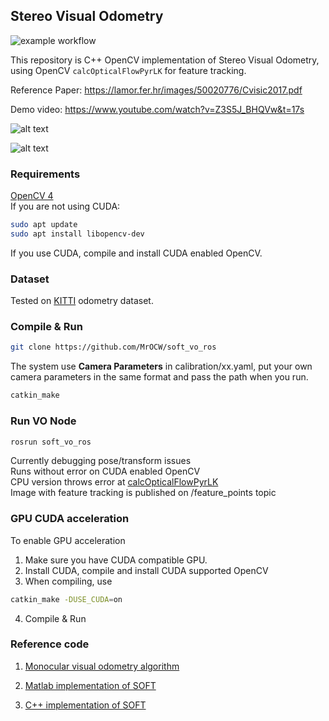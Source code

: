## Stereo Visual Odometry
![example workflow](https://github.com/ZhenghaoFei/visual_odom/actions/workflows/cmake.yml/badge.svg)

This repository is C++ OpenCV implementation of Stereo Visual Odometry, using OpenCV `calcOpticalFlowPyrLK` for feature tracking.

Reference Paper: https://lamor.fer.hr/images/50020776/Cvisic2017.pdf

Demo video: https://www.youtube.com/watch?v=Z3S5J_BHQVw&t=17s

![alt text](images/features.png "features")

![alt text](images/trajectory.png "trajectory")

### Requirements
[OpenCV 4](https://opencv.org/)  
If you are not using CUDA:  
```bash
sudo apt update
sudo apt install libopencv-dev 
```
If you use CUDA, compile and install CUDA enabled OpenCV.

### Dataset
Tested on [KITTI](http://www.cvlibs.net/datasets/kitti/eval_odometry.php) odometry dataset.

### Compile & Run
```bash
git clone https://github.com/MrOCW/soft_vo_ros
```
The system use **Camera Parameters** in calibration/xx.yaml, put your own camera parameters in the same format and pass the path when you run.

```bash
catkin_make
```

### Run VO Node
```bash
rosrun soft_vo_ros
```  
Currently debugging pose/transform issues  
Runs without error on CUDA enabled OpenCV  
CPU version throws error at [calcOpticalFlowPyrLK](src/feature.cpp)  
Image with feature tracking is published on /feature_points topic  


### GPU CUDA acceleration
To enable GPU acceleration
1. Make sure you have CUDA compatible GPU.
2. Install CUDA, compile and install CUDA supported OpenCV 
3. When compiling, use 
```bash
catkin_make -DUSE_CUDA=on
```
4. Compile & Run

### Reference code
1. [Monocular visual odometry algorithm](https://github.com/avisingh599/mono-vo/blob/master/README.md)

2. [Matlab implementation of SOFT](https://github.com/Mayankm96/Stereo-Odometry-SOFT/blob/master/README.md)

3. [C++ implementation of SOFT](https://github.com/ZhenghaoFei/visual_odom)  